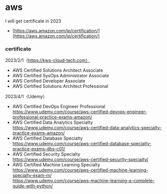 # aws
I will get certificate in 2023<br>
- [https://aws.amazon.com/jp/certification/](https://aws.amazon.com/jp/certification/)

### certificate
2023/2/1（https://kws-cloud-tech.com）<br>
- AWS Certified Solutions Architect Associate
- AWS Certified SysOps Administrator Associate
- AWS Certified Developer Associate
- AWS Certified Solutions Architect Professional

2023/4/1（Udemy）<br>

- AWS Certified DevOps Engineer Professional<br>
https://www.udemy.com/course/aws-certified-devops-engineer-professional-practice-exams-amazon/<br>
- AWS Certified Data Analytics Specialty<br>
https://www.udemy.com/course/aws-certified-data-analytics-specialty-practice-exams-amazon/<br>
- AWS Certified Database Specialty<br>
https://www.udemy.com/course/aws-certified-database-specialty-practice-exams-dbs-c01/<br>
- AWS Certified Security Specialty<br>
https://www.udemy.com/course/aws-certified-security-specialty/<br>
- AWS Certified Machine Learning Specialty<br>
https://www.udemy.com/course/aws-certified-machine-learning-specialty-exam-m/<br>
https://www.udemy.com/course/aws-machine-learning-a-complete-guide-with-python/<br>
